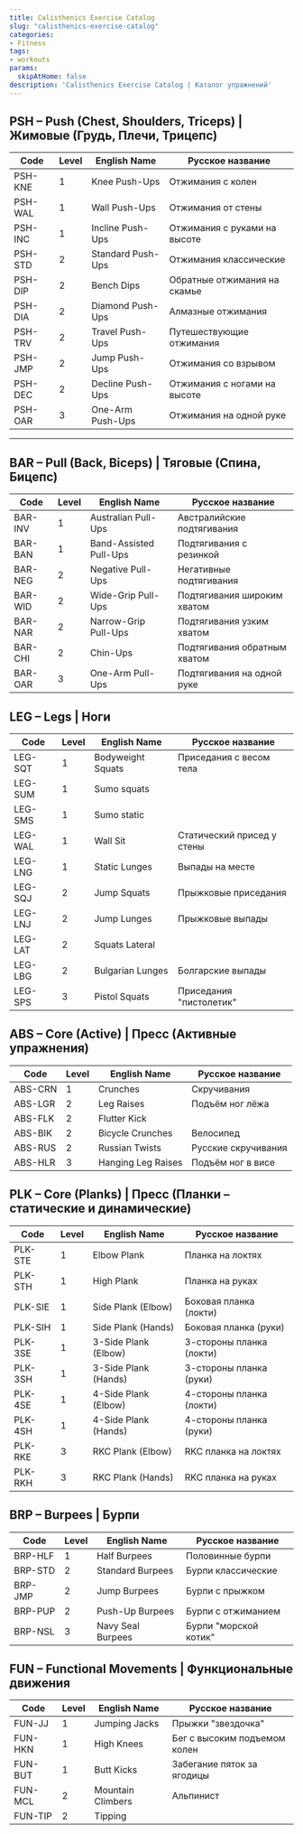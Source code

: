 ```yaml
---
title: Calisthenics Exercise Catalog
slug: "calisthenics-exercise-catalog"
categories:
- Fitness
tags:
- workouts
params:
  skipAtHome: false
description: 'Calisthenics Exercise Catalog | Каталог упражнений'
---
```


## PSH – Push (Chest, Shoulders, Triceps) | Жимовые (Грудь, Плечи, Трицепс)  

| Code     | Level | English Name         | Русское название             |
|----------|-------|----------------------|------------------------------|
| PSH-KNE  | 1     | Knee Push-Ups        | Отжимания с колен            |
| PSH-WAL  | 1     | Wall Push-Ups        | Отжимания от стены           |
| PSH-INC  | 1     | Incline Push-Ups     | Отжимания с руками на высоте |
| PSH-STD  | 2     | Standard Push-Ups    | Отжимания классические       |
| PSH-DIP  | 2     | Bench Dips           | Обратные отжимания на скамье |
| PSH-DIA  | 2     | Diamond Push-Ups     | Алмазные отжимания           |
| PSH-TRV  | 2     | Travel Push-Ups      | Путешествующие отжимания     |
| PSH-JMP  | 2     | Jump Push-Ups        | Отжимания со взрывом         |
| PSH-DEC  | 2     | Decline Push-Ups     | Отжимания с ногами на высоте |
| PSH-OAR  | 3     | One-Arm Push-Ups     | Отжимания на одной руке      |

---

## BAR – Pull (Back, Biceps) | Тяговые (Спина, Бицепс)  

| Code     | Level | English Name           | Русское название             |
|----------|-------|------------------------|------------------------------|
| BAR-INV  | 1     | Australian Pull-Ups    | Австралийские подтягивания   |
| BAR-BAN  | 1     | Band-Assisted Pull-Ups | Подтягивания с резинкой      |
| BAR-NEG  | 2     | Negative Pull-Ups      | Негативные подтягивания      |
| BAR-WID  | 2     | Wide-Grip Pull-Ups     | Подтягивания широким хватом  |
| BAR-NAR  | 2     | Narrow-Grip Pull-Ups   | Подтягивания узким хватом    |
| BAR-CHI  | 2     | Chin-Ups               | Подтягивания обратным хватом |
| BAR-OAR  | 3     | One-Arm Pull-Ups       | Подтягивания на одной руке   |

## LEG – Legs | Ноги  

| Code     | Level | English Name         | Русское название             |
|----------|-------|----------------------|------------------------------|
| LEG-SQT  | 1     | Bodyweight Squats    | Приседания с весом тела      |
| LEG-SUM  | 1     | Sumo squats          |                                |
| LEG-SMS  | 1     | Sumo static          |                                |
| LEG-WAL  | 1     | Wall Sit             | Статический присед у стены   |
| LEG-LNG  | 1     | Static Lunges        | Выпады на месте              |
| LEG-SQJ  | 2     | Jump Squats          | Прыжковые приседания         |
| LEG-LNJ  | 2     | Jump Lunges          | Прыжковые выпады             |
| LEG-LAT  | 2     | Squats Lateral       |                              |
| LEG-LBG  | 2     | Bulgarian Lunges     | Болгарские выпады            |
| LEG-SPS  | 3     | Pistol Squats        | Приседания "пистолетик"      |

## ABS – Core (Active) | Пресс (Активные упражнения)  

| Code     | Level | English Name         | Русское название            |
|----------|-------|----------------------|-----------------------------|
| ABS-CRN  | 1     | Crunches             | Скручивания                 |
| ABS-LGR  | 2     | Leg Raises           | Подъём ног лёжа             |
| ABS-FLK  | 2     | Flutter Kick         |                             |
| ABS-BIK  | 2     | Bicycle Crunches     | Велосипед                   |
| ABS-RUS  | 2     | Russian Twists       | Русские скручивания         |
| ABS-HLR  | 3     | Hanging Leg Raises   | Подъём ног в висе           |

## PLK – Core (Planks) | Пресс (Планки – статические и динамические)  

| Code     | Level | English Name         | Русское название            |
|----------|-------|----------------------|-----------------------------|
| PLK-STE  | 1     | Elbow Plank          | Планка на локтях            |
| PLK-STH  | 1     | High Plank           | Планка на руках             |
| PLK-SIE  | 1     | Side Plank (Elbow)   | Боковая планка (локти)      |
| PLK-SIH  | 1     | Side Plank (Hands)   | Боковая планка (руки)       |
| PLK-3SE  | 1     | 3-Side Plank (Elbow) | 3-стороны планка (локти)    |
| PLK-3SH  | 1     | 3-Side Plank (Hands) | 3-стороны планка (руки)     |
| PLK-4SE  | 1     | 4-Side Plank (Elbow) | 4-стороны планка (локти)    |
| PLK-4SH  | 1     | 4-Side Plank (Hands) | 4-стороны планка (руки)     |
| PLK-RKE  | 3     | RKC Plank (Elbow)    | RKC планка на локтях        |
| PLK-RKH  | 3     | RKC Plank (Hands)    | RKC планка на руках         |

## BRP – Burpees | Бурпи  

| Code     | Level | English Name         | Русское название            |
|----------|-------|----------------------|-----------------------------|
| BRP-HLF  | 1     | Half Burpees         | Половинные бурпи            |
| BRP-STD  | 2     | Standard Burpees     | Бурпи классические          |
| BRP-JMP  | 2     | Jump Burpees         | Бурпи с прыжком             |
| BRP-PUP  | 2     | Push-Up Burpees      | Бурпи с отжиманием          |
| BRP-NSL  | 3     | Navy Seal Burpees    | Бурпи "морской котик"       |

## FUN – Functional Movements | Функциональные движения  

| Code     | Level | English Name         | Русское название             |
|----------|-------|----------------------|------------------------------|
| FUN-JJ   | 1     | Jumping Jacks        | Прыжки "звездочка"           |
| FUN-HKN  | 1     | High Knees           | Бег с высоким подъемом колен |
| FUN-BUT  | 1     | Butt Kicks           | Забегание пяток за ягодицы   |
| FUN-MCL  | 2     | Mountain Climbers    | Альпинист                    |
| FUN-TIP  | 2     | Tipping              |                              |
